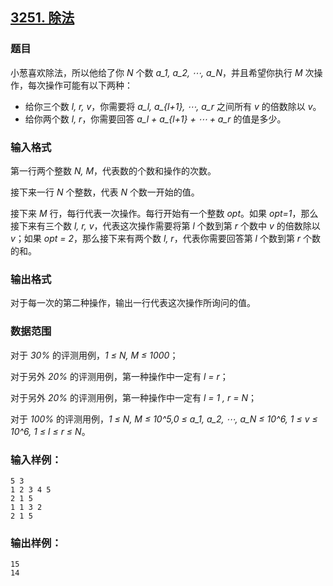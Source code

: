 ## [3251. 除法](https://www.acwing.com/problem/content/3254/)

### 题目

小葱喜欢除法，所以他给了你 *N* 个数 *a_1, a_2, ⋯, a_N*，并且希望你执行 *M* 次操作，每次操作可能有以下两种：

- 给你三个数 *l, r, v*，你需要将 *a_l, a_{l+1}, ⋯, a_r* 之间所有 *v* 的倍数除以 *v*。
- 给你两个数 *l, r*，你需要回答 *a_l + a_{l+1} + ⋯ + a_r* 的值是多少。

### 输入格式

第一行两个整数 *N, M*，代表数的个数和操作的次数。

接下来一行 *N* 个整数，代表 *N* 个数一开始的值。

接下来 *M* 行，每行代表一次操作。每行开始有一个整数 *opt*。如果 *opt=1*，那么接下来有三个数 *l, r, v*，代表这次操作需要将第 *l* 个数到第 *r* 个数中 *v* 的倍数除以 *v*；如果 *opt = 2*，那么接下来有两个数 *l, r*，代表你需要回答第 *l* 个数到第 *r* 个数的和。

### 输出格式

对于每一次的第二种操作，输出一行代表这次操作所询问的值。

### 数据范围

对于 *30%* 的评测用例，*1 ≤ N, M ≤ 1000*；

对于另外 *20%* 的评测用例，第一种操作中一定有 *l = r*；

对于另外 *20%* 的评测用例，第一种操作中一定有 *l = 1 , r = N*；

对于 *100%* 的评测用例，*1 ≤ N, M ≤ 10^5,0 ≤ a_1, a_2, ⋯, a_N ≤ 10^6, 1 ≤ v ≤ 10^6, 1 ≤ l ≤ r ≤ N*。

### 输入样例：

```
5 3
1 2 3 4 5
2 1 5
1 1 3 2
2 1 5
```

### 输出样例：

```
15
14
```
